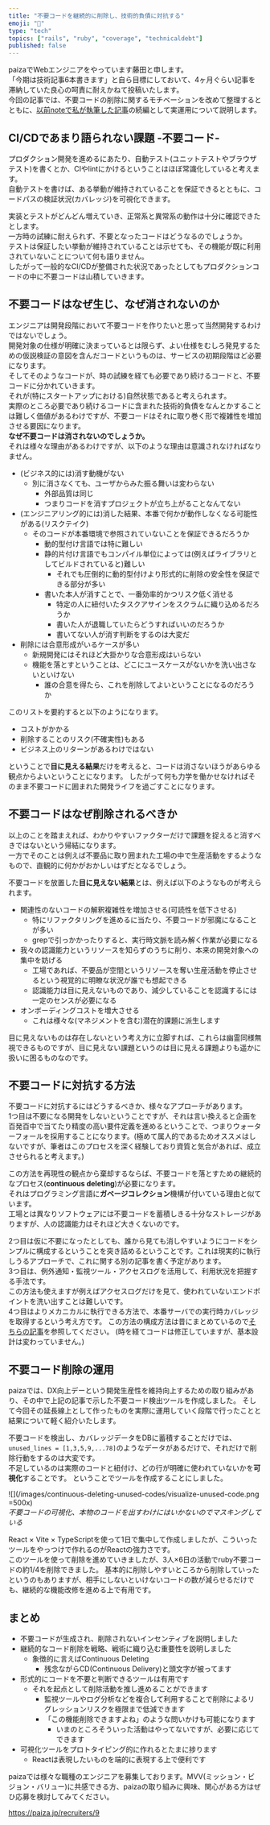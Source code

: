 ```yaml
---
title: "不要コードを継続的に削除し、技術的負債に対抗する"
emoji: "🧹"
type: "tech"
topics: ["rails", "ruby", "coverage", "technicaldebt"]
published: false
---
```


paizaでWebエンジニアをやっています藤田と申します。  
「今期は技術記事6本書きます」と自ら目標にしておいて、4ヶ月ぐらい記事を滞納していた良心の呵責に耐えかねて投稿いたします。  
今回の記事では、不要コードの削除に関するモチベーションを改めて整理するとともに、[以前noteで私が執筆した記事](https://note.com/paiza/n/n84a659795d95)の続編として実運用について説明します。

## CI/CDであまり語られない課題 -不要コード-
プロダクション開発を進めるにあたり、自動テスト(ユニットテストやブラウザテスト)を書くとか、CIやlintにかけるということはほぼ常識化していると考えます。  
自動テストを書けば、ある挙動が維持されていることを保証できるとともに、コードパスの検証状況(カバレッジ)を可視化できます。  

実装とテストがどんどん増えていき、正常系と異常系の動作は十分に確認できたとします。  
一方時の試練に耐えられず、不要となったコードはどうなるのでしょうか。  
テストは保証したい挙動が維持されていることは示せても、その機能が既に利用されていないことについて何も語りません。  
したがって一般的なCI/CDが整備された状況であったとしてもプロダクションコードの中に不要コードは山積していきます。

## 不要コードはなぜ生じ、なぜ消されないのか
エンジニアは開発段階において不要コードを作りたいと思って当然開発するわけではないでしょう。  
開発対象の仕様が明確に決まっているとは限らず、よい仕様をむしろ発見するための仮説検証の意図を含んだコードというものは、サービスの初期段階ほど必要になります。  
そしてそのようなコードが、時の試練を経ても必要であり続けるコードと、不要コードに分かれていきます。  
それが(特にスタートアップにおける)自然状態であると考えられます。    
実際のところ必要であり続けるコードに含まれた技術的負債をなんとかすることは難しく価値があるわけですが、不要コードはそれに取り巻く形で複雑性を増加させる要因になります。  
**なぜ不要コードは消されないのでしょうか。**  
それは様々な理由があるわけですが、以下のような理由は意識されなければなりません。
- (ビジネス的には)消す動機がない
  - 別に消さなくても、ユーザからみた振る舞いは変わらない
    - 外部品質は同じ
    - つまりコードを消すプロジェクトが立ち上がることなんてない
- (エンジニアリング的には)消した結果、本番で何かが動作しなくなる可能性がある(リスクテイク)
  - そのコードが本番環境で参照されていないことを保証できるだろうか
    - 動的型付け言語では特に難しい
    - 静的片付け言語でもコンパイル単位によっては(例えばライブラリとしてビルドされていると)難しい
      - それでも圧倒的に動的型付けより形式的に削除の安全性を保証できる部分が多い
    - 書いた本人が消すことで、一番効率的かつリスク低く消せる
      - 特定の人に紐付いたタスクアサインをスクラムに織り込めるだろうか
      - 書いた人が退職していたらどうすればいいのだろうか
      - 書いてない人が消す判断をするのは大変だ
- 削除には合意形成がいるケースが多い
  - 新規開発にはそれほど大掛かりな合意形成はいらない
  - 機能を落とすということは、どこにユースケースがないかを洗い出さないといけない
    - 誰の合意を得たら、これを削除してよいということになるのだろうか

このリストを要約すると以下のようになります。
- コストがかかる
- 削除することのリスク(不確実性)もある
- ビジネス上のリターンがあるわけではない

ということで**目に見える結果**だけを考えると、コードは消さないほうがあらゆる観点からよいということになります。
したがって何も力学を働かせなければそのまま不要コードに囲まれた開発ライフを過ごすことになります。

## 不要コードはなぜ削除されるべきか
以上のことを踏まえれば、わかりやすいファクターだけで課題を捉えると消すべきではないという帰結になります。  
一方でそのことは例えば不要品に取り囲まれた工場の中で生産活動をするようなもので、直観的に何かがおかしいはずだとなるでしょう。

不要コードを放置した**目に見えない結果**とは、例えば以下のようなものが考えられます。
- 関連性のないコードの解釈複雑性を増加させる(可読性を低下させる)
  - 特にリファクタリングを進めるに当たり、不要コードが邪魔になることが多い
  - grepで引っかかったりすると、実行時文脈を読み解く作業が必要になる
- 我々の認識能力というリソースを知らずのうちに削り、本来の開発対象への集中を妨げる
  - 工場であれば、不要品が空間というリソースを奪い生産活動を停止させるという視覚的に明瞭な状況が誰でも想起できる
  - 認識能力は目に見えないものであり、減少していることを認識するには一定のセンスが必要になる
- オンボーディングコストを増大させる
  - これは様々な(マネジメントを含む)潜在的課題に派生します

目に見えないものは存在しないという考え方に立脚すれば、これらは幽霊同様無視できるものですが、目に見えない課題というのは目に見える課題よりも遥かに扱いに困るものなのです。

## 不要コードに対抗する方法
不要コードに対抗するにはどうするべきか、様々なアプローチがあります。  
1つ目は不要になる開発をしないということですが、それは言い換えると企画を百発百中で当てたり精度の高い要件定義を進めるということで、つまりウォーターフォールを採用することになります。(極めて属人的であるためオススメはしないですが、筆者はこのプロセスを深く経験しており資質と気合があれば、成立させられると考えます。)  

この方法を再現性の観点から棄却するならば、不要コードを落とすための継続的なプロセス(**continuous deleting**)が必要になります。  
それはプログラミング言語に**ガベージコレクション**機構が付いている理由と似ています。  
工場とは異なりソフトウェアには不要コードを蓄積しきる十分なストレージがありますが、人の認識能力はそれほど大きくないのです。  

2つ目は仮に不要になったとしても、誰から見ても消しやすいようにコードをシンプルに構成するということを突き詰めるということです。これは現実的に執行しうるアプローチで、これに関する別の記事を書く予定があります。  
3つ目は、例外通知・監視ツール・アクセスログを活用して、利用状況を把握する手法です。  
この方法も使えますが例えばアクセスログだけを見て、使われていないエンドポイントを洗い出すことは難しいです。    
4つ目はよりメカニカルに執行できる方法で、本番サーバでの実行時カバレッジを取得するという考え方です。
この方法の構成方法は昔にまとめているので[そちらの記事](https://note.com/paiza/n/n84a659795d95)を参照してください。
(時を経てコードは修正していますが、基本設計は変わっていません。)

## 不要コード削除の運用
paizaでは、DX向上デーという開発生産性を維持向上するための取り組みがあり、その中で上記の記事で示した不要コード検出ツールを作成しました。
そして今回その延長線上として作ったものを実際に運用していく段階で行ったことと結果について軽く紹介いたします。

不要コードを検出し、カバレッジデータをDBに蓄積することだけでは、`unused_lines = [1,3,5,9,...78]`のようなデータがあるだけで、それだけで削除行動をするのは大変です。  
不足しているのは実際のコードと紐付け、どの行が明確に使われていないかを**可視化**することです。
ということでツールを作成することにしました。

![](/images/continuous-deleting-unused-codes/visualize-unused-code.png =500x)  
*不要コードの可視化、本物のコードを出すわけにはいかないのでマスキングしている*  

React × Vite × TypeScriptを使って1日で集中して作成しましたが、こういったツールをやっつけで作れるのがReactの強力さです。  
このツールを使って削除を進めていきましたが、3人×6日の活動でruby不要コードの約1/4を削除できました。
基本的に削除しやすいところから削除していったというのもありますが、相手にしないといけないコードの数が減らせるだけでも、継続的な機能改修を進める上で有用です。

## まとめ
- 不要コードが生成され、削除されないインセンティブを説明しました
- 継続的なコード削除を戦略、戦術に織り込む重要性を説明しました
  - 象徴的に言えばContinuous Deleting
    - 残念ながらCD(Continuous Delivery)と頭文字が被ってます
- 形式的にコードを不要と判断できるツールは有用です
  - それを起点として削除活動を推し進めることができます
    - 監視ツールやログ分析などを複合して利用することで削除によるリグレッションリスクを極限まで低減できます
    - 「この機能削除できますよね」のような問いかけも可能になります
      - いまのところそういった活動はやってないですが、必要に応じてできます
- 可視化ツールをプロトタイピング的に作れるとたまに捗ります
  - Reactは表現したいものを端的に表現する上で便利です

paizaでは様々な職種のエンジニアを募集しております。MVV(ミッション・ビジョン・バリュー)に共感できる方、paizaの取り組みに興味、関心がある方はぜひ応募を検討してみてください。

https://paiza.jp/recruiters/9
